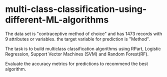 # multi-class-classification-using-different-ML-algorithms

The data set is "contraceptive method of choice" and has 1473 records with 9 attributes or variables. the target variable for prediction is "Method". 

The task is to build multiclass classification algorithms using RPart, Logistic Regression, Support Vector Machines (SVM) and Random Forest(RF). 

Evaluate the accuracy metrics for predictions to recommend the best algorithm.
